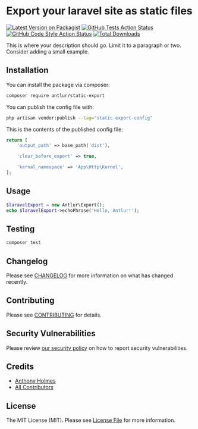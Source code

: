 # Export your laravel site as static files

[![Latest Version on Packagist](https://img.shields.io/packagist/v/antlur/static-export.svg?style=flat-square)](https://packagist.org/packages/antlur/static-export)
[![GitHub Tests Action Status](https://img.shields.io/github/actions/workflow/status/antlur/static-export/run-tests.yml?branch=main&label=tests&style=flat-square)](https://github.com/antlur/static-export/actions?query=workflow%3Arun-tests+branch%3Amain)
[![GitHub Code Style Action Status](https://img.shields.io/github/actions/workflow/status/antlur/static-export/fix-php-code-style-issues.yml?branch=main&label=code%20style&style=flat-square)](https://github.com/antlur/static-export/actions?query=workflow%3A"Fix+PHP+code+style+issues"+branch%3Amain)
[![Total Downloads](https://img.shields.io/packagist/dt/antlur/static-export.svg?style=flat-square)](https://packagist.org/packages/antlur/static-export)

This is where your description should go. Limit it to a paragraph or two. Consider adding a small example.

## Installation

You can install the package via composer:

```bash
composer require antlur/static-export
```

You can publish the config file with:

```bash
php artisan vendor:publish --tag="static-export-config"
```

This is the contents of the published config file:

```php
return [
    'output_path' => base_path('dist'),

    'clear_before_export' => true,

    'kernal_namespace' => 'App\Http\Kernel',
];
```

## Usage

```php
$laravelExport = new Antlur\Export();
echo $laravelExport->echoPhrase('Hello, Antlur!');
```

## Testing

```bash
composer test
```

## Changelog

Please see [CHANGELOG](CHANGELOG.md) for more information on what has changed recently.

## Contributing

Please see [CONTRIBUTING](CONTRIBUTING.md) for details.

## Security Vulnerabilities

Please review [our security policy](../../security/policy) on how to report security vulnerabilities.

## Credits

-   [Anthony Holmes](https://github.com/anthonyholmes)
-   [All Contributors](../../contributors)

## License

The MIT License (MIT). Please see [License File](LICENSE.md) for more information.
